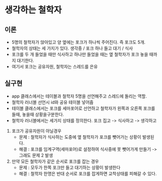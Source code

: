 # 생각하는 철학자 

## 이론
- 5명의 철학자가 앉아있고 양 옆에는 포크가 하나씩 주어진다. 즉 포크도 5개.
- 철학자의 상태는 세 가지가 있다. 생각중 / 포크 하나 들고 대기 / 식사
- 포크를 두 개 들었을 때만 식사하고 하나만 들었을 때는 옆 철학자가 포크 놓을 때까지 대기한다.
- 여기서 포크는 공유자원, 철학자는 스레드를 은유

## 실구현
- app 클래스에서는 테이블과 철학자 5명을 선언해주고 스레드에 돌리는 역할.
- 철학자 러너블 선언시 id와 공유 테이블 넣어줌
- 테이블 클래스에서는 포크를 세마포어로 선언하고 철학자가 왼쪽과 오른쪽 포크를 들때, 놓을때 상황을구분한다.
- 철학자 러너블에서는 세가지 상태를 정의한다. 포크 집고 -> 식사하고 -> 생각하고

1. 포크가 공유자원이 아닐경우
    - 문제 : 철학자가 식사하는 도중에 옆 철학자가 포크를 뺏어가는 상황이 발생된다.
    - 해결 : 포크를 임계구역(세마포어)로 설정하여 식사중에 못 뺏어가게 만들기 -> 그래도 문제 2 발생
2. 만약 모든 철학자가 같은 순서로 포크를 잡는 경우
    - 문제 : 모두가 한쪽 포크만 들고 대기하는 상황이 발생한다
    - 해결 : 철학자 한명은 반대 순서로 포크를 잡게하면 교착상태를 피해갈 수 있다.